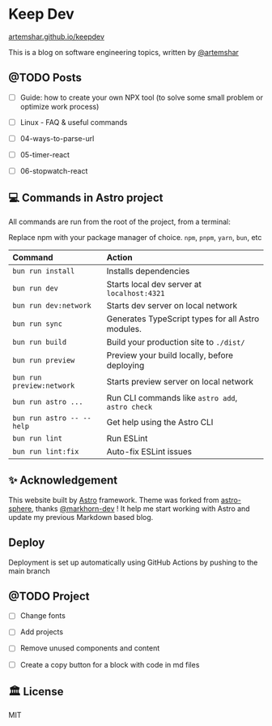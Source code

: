 # Keep Dev

[artemshar.github.io/keepdev](https://artemshar.github.io/keepdev/)

This is a blog on software engineering topics, written by [@artemshar](https://github.com/artemshar)

## @TODO Posts
- [ ] Guide: how to create your own NPX tool (to solve some small problem or optimize work process)
- [ ] Linux -  FAQ & useful commands
- [ ] 04-ways-to-parse-url
- [ ] 05-timer-react
- [ ] 06-stopwatch-react


 
## 💻 Commands in Astro project

All commands are run from the root of the project, from a terminal:

Replace npm with your package manager of choice. `npm`, `pnpm`, `yarn`, `bun`, etc

| Command                   | Action                                           |
| :------------------------ | :----------------------------------------------- |
| `bun run install`             | Installs dependencies                            |
| `bun run dev`             | Starts local dev server at `localhost:4321`      |
| `bun run dev:network`     | Starts dev server on local network               |
| `bun run sync`            | Generates TypeScript types for all Astro modules.|
| `bun run build`           | Build your production site to `./dist/`          |
| `bun run preview`         | Preview your build locally, before deploying     |
| `bun run preview:network` | Starts preview server on local network           |
| `bun run astro ...`       | Run CLI commands like `astro add`, `astro check` |
| `bun run astro -- --help` | Get help using the Astro CLI                     |
| `bun run lint`            | Run ESLint                                       |
| `bun run lint:fix`        | Auto-fix ESLint issues                           |


## ✨ Acknowledgement

This website built by [Astro](https://astro.build/) framework.
Theme was forked from [astro-sphere](https://github.com/markhorn-dev/astro-sphere), thanks [@markhorn-dev](https://github.com/markhorn-dev) ! It help me start working with Astro and update my previous Markdown based blog.

## Deploy

Deployment is set up automatically using GitHub Actions by pushing to the main branch

## @TODO Project

- [ ] Change fonts
- [ ] Add projects
- [ ] Remove unused components and content
- [ ] Create a copy button for a block with code in md files


## 🏛️ License

MIT
